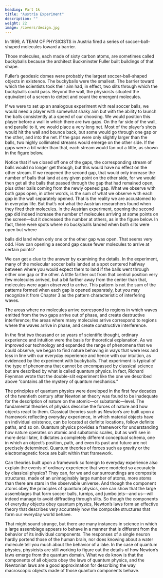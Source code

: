 ```yaml
---
heading: Part 1k
title: "Austria Experiment"
description: ""
weight: 22
image: /covers/design.jpg
---
```



In 1999, A TEAM OF PHYSICISTS in Austria fired a series of soccer-ball-shaped molecules toward a barrier. 

Those molecules, each made of sixty carbon atoms, are sometimes called buckyballs because the architect Buckminster Fuller built buildings of that shape.

Fuller’s geodesic domes were probably the largest soccer-ball-shaped objects in existence. The buckyballs were the smallest. The barrier toward which the scientists took their aim had, in effect, two slits through which the buckyballs could pass. Beyond the wall, the physicists situated the equivalent of a screen to detect and count the emergent molecules.

If we were to set up an analogous experiment with real soccer balls, we would need a player with
somewhat shaky aim but with the ability to launch the balls consistently at a speed of our
choosing. We would position this player before a wall in which there are two gaps. On the far side
of the wall, and parallel to it, we would place a very long net. Most of the player’s shots would hit
the wall and bounce back, but some would go through one gap or the other, and into the net. If the gaps were only slightly larger than the balls, two highly collimated streams would emerge on the
other side. If the gaps were a bit wider than that, each stream would fan out a little, as shown in the figure below.

Notice that if we closed off one of the gaps, the corresponding stream of balls would no longer get
through, but this would have no effect on the other stream. If we reopened the second gap, that
would only increase the number of balls that land at any given point on the other side, for we
would then get all the balls that passed through the gap that had remained open, plus other balls
coming from the newly opened gap. What we observe with both gaps open, in other words, is the
sum of what we observe with each gap in the wall separately opened. That is the reality we are
accustomed to in everyday life. But that’s not what the Austrian researchers found when they fired
their molecules.
In the Austrian experiment, opening the second gap did indeed increase the number of molecules
arriving at some points on the screen—but it decreased the number at others, as in the figure
below. In fact, there were spots where no buckyballs landed when both slits were open but where

balls did land when only one or the other gap was open. That seems very odd. How can opening a
second gap cause fewer molecules to arrive at certain points?

We can get a clue to the answer by examining the details. In the experiment, many of the
molecular soccer balls landed at a spot centered halfway between where you would expect them to
land if the balls went through either one gap or the other. A little farther out from that central
position very few molecules arrived, but a bit farther away from the center than that, molecules
were again observed to arrive. This pattern is not the sum of the patterns formed when each gap is
opened separately, but you may recognize it from Chapter 3 as the pattern characteristic of
interfering waves. 

The areas where no molecules arrive correspond to regions in which waves
emitted from the two gaps arrive out of phase, and create destructive interference; the areas where
many molecules arrive correspond to regions where the waves arrive in phase, and create
constructive interference.

In the first two thousand or so years of scientific thought, ordinary experience and intuition were
the basis for theoretical explanation. As we improved our technology and expanded the range of phenomena that we could observe, we began to find nature behaving in ways that were less and
less in line with our everyday experience and hence with our intuition, as evidenced by the
experiment with buckyballs. That experiment is typical of the type of phenomena that cannot be
encompassed by classical science but are described by what is called quantum physics. In fact,
Richard Feynman wrote that the double-slit experiment like the one we described above “contains
all the mystery of quantum mechanics.”

The principles of quantum physics were developed in the first few decades of the twentieth century
after Newtonian theory was found to be inadequate for the description of nature on the atomic—or
subatomic—level. The fundamental theories of physics describe the forces of nature and how
objects react to them. Classical theories such as Newton’s are built upon a framework reflecting
everyday experience, in which material objects have an individual existence, can be located at
definite locations, follow definite paths, and so on. Quantum physics provides a framework for
understanding how nature operates on atomic and subatomic scales, but as we’ll see in more detail
later, it dictates a completely different conceptual schema, one in which an object’s position, path, and even its past and future are not precisely determined. Quantum theories of forces such as
gravity or the electromagnetic force are built within that framework.

Can theories built upon a framework so foreign to everyday experience also explain the events of
ordinary experience that were modeled so accurately by classical physics? They can, for we and
our surroundings are composite structures, made of an unimaginably large number of atoms, more
atoms than there are stars in the observable universe. And though the component atoms obey the
principles of quantum physics, one can show that the large assemblages that form soccer balls,
turnips, and jumbo jets—and us—will indeed manage to avoid diffracting through slits. So though
the components of everyday objects obey quantum physics, Newton’s laws form an effective
theory that describes very accurately how the composite structures that form our everyday world
behave.

That might sound strange, but there are many instances in science in which a large assemblage
appears to behave in a manner that is different from the behavior of its individual components. The
responses of a single neuron hardly portend those of the human brain, nor does knowing about a
water molecule tell you much about the behavior of a lake. In the case of quantum physics, physicists are still working to figure out the details of how Newton’s laws emerge from the
quantum domain. What we do know is that the components of all objects obey the laws of
quantum physics, and the Newtonian laws are a good approximation for describing the way
macroscopic objects made of those quantum components behave.


